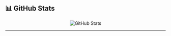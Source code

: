 ## 📊 GitHub Stats

<p align="center">
  <img src="https://github-readme-stats.vercel.app/api?username=sajjalf23&cache_seconds=86400" alt="GitHub Stats"/>
</p>

---
